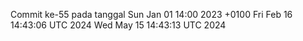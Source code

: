Commit ke-55 pada tanggal Sun Jan 01 14:00 2023 +0100
Fri Feb 16 14:43:06 UTC 2024
Wed May 15 14:43:13 UTC 2024

